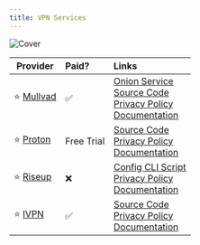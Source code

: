 ```yaml
---
title: VPN Services
---
```


![Cover](../../assets/vpn-services.png)

| Provider | Paid? | Links
| --- | :-- | :--
| :star:&nbsp;[Mullvad](https://mullvad.net/) | :white_check_mark: | [Onion Service](http://o54hon2e2vj6c7m3aqqu6uyece65by3vgoxxhlqlsvkmacw6a7m7kiad.onion/)<br/>[Source Code](https://github.com/mullvad)<br/>[Privacy Policy](https://mullvad.net/en/help/privacy-policy)<br/>[Documentation](https://mullvad.net/en/help)
| :star: [Proton](https://protonvpn.com/) | Free Trial | [Source Code](https://github.com/ProtonVPN)<br/>[Privacy Policy](https://protonvpn.com/privacy-policy)<br/>[Documentation](https://protonvpn.com/support)
| :star: [Riseup](https://riseup.net/en/vpn) | :x: | [Config CLI Script](https://github.com/kmille/riseup-vpn-configurator)<br/>[Privacy Policy](https://riseup.net/en/privacy-policy)<br/>[Documentation]()
| :star: [IVPN](https://ivpn.net/) | :white_check_mark: | [Source Code](https://github.com/ivpn)<br/>[Privacy Policy](https://ivpn.net/privacy)<br/>[Documentation](https://ivpn.net/knowledgebase/general)